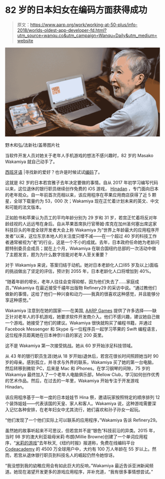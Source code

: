 # 82 岁的日本妇女在编码方面获得成功

> 原文：<https://www.aarp.org/work/working-at-50-plus/info-2018/worlds-oldest-app-developer-fd.html?utm_source=wanqu.co&utm_campaign=Wanqu+Daily&utm_medium=website>

<noscript><img src="img/127e0511304701db6f822015f7214c58.png" alt="82-year-old programmer Masako Wakamiya " title="82-year-old programmer Masako Wakamiya " data-original-src="https://cdn.aarp.net/content/dam/aarp/work/working_retirement/2018/02/1140-82-year-old-programmer-masako-wakamiya.jpg"/></noscript>

野木和弘/法新社/盖蒂图片社

当软件开发人员对她关于老年人手机游戏的想法不感兴趣时，82 岁的 Masako Wakamiya 就自己动手了。

[西班牙语](/espanol/trabajo/exito-laboral/info-2018/mujer-japonesa-programadora-a-los-82.html?intcmp=AE-WORK-TOSPA-TOGL-ES) |寻找新的爱好？也许是时候试试[编码](/entertainment/books/bookstore/technology-innovation/)了。

这就是 82 岁的日本若宫雅子去年决定要做的事情。自从 2017 年初学习编写代码以来，这位退休的银行职员继续创作免费的 iOS 游戏， [Hinadan](https://itunes.apple.com/us/app/hinadan/id1199778491?mt=8) ，专门面向日本的老年观众。自一年前首次亮相以来，该应用程序在苹果应用商店获得了近 5 颗星，全球下载量约为 53，000 次；Wakamiya 现在正忙着计划未来的英文、中文和可能的法文版本。

正如脸书和苹果认为员工的平均年龄分别为 29 岁和 31 岁，若宫正忙着将反对年龄歧视的人远远甩在身后。自从苹果首席执行官蒂姆·库克在加州圣何塞出席这家科技巨头的年度全球开发者大会上称 Wakamiya 为“世界上年龄最大的应用程序开发者”以来，这位东京本地人的关注度只增不减——在一个超过 40 岁的科技工作者通常被视为“老”的行业，这是一个不小的成就。去年，日本政府任命她为老龄问题特别委员会成员；就在上个月，Wakamiya 在联合国纽约总部的一次活动中做了主题发言，题为为什么数字技能对老年人至关重要？

对于 Wakamiya 来说，答案归结于动机。她对日本老龄化人口(65 岁及以上)面临的挑战做出了坚定的评估，预计到 2055 年，日本老龄化人口将增加到 40%。

“随着年龄的增长，老年人往往会变得抑郁，因为他们失去了……家庭成员，”Wakamiya 在最近接受千禧年出版物 Refinery29 的采访中说。“通过教他们做新的事情，这给了他们一种兴奋和动力——我真的很喜欢这种感觉，并且能够分享这种感觉。”

Wakamiya 注意到在她的国家——在美国, [AARP Games](http://games.aarp.org/) 提供了许多选择——缺乏针对老年人的手机游戏，她要求软件开发商介入。他们不感兴趣，建议她自己做一个游戏。她接受了他们的建议。Wakamiya 很快就购买了编程书籍，并通过 Facebook Messenger 和 Skype 与一位程序员一起学习苹果的 Swift 编程语言，这位程序员距离她在日本神奈川县的家近 200 英里。

这不是 Wakamiya 第一次接受挑战。她从 60 岁开始涉足科技领域。

从 43 年的银行职员生涯(她从 18 岁开始)退休后，若宫花很长时间照顾她当时 90 岁的母亲。感到孤立，并寻求与外界的联系，Wakamiya 买了她的第一台电脑，然后转移到微软 PC，后来是 Mac 和 iPhones。在学习钢琴的间隙，75 岁的 Wakamiya 最终加入了一个老年人电脑俱乐部，Mellow Club，学习如何创作优秀的艺术作品。然后，在过去的一年里，Wakamiya 开始专注于开发游戏 Hinadan。

该应用程序基于一年一度的日本娃娃节 Hina 祭，邀请玩家按照特定的顺序排列 12 个装饰娃娃——代表该国的天皇、家人和客人。Wakamiya 说，这种游戏需要深入记忆各种安排，在老年妇女中尤其流行，她们喜欢和孙子孙女一起玩。

“他们发现了一个他们实际上可以联系的应用程序，”Wakamiya 告诉 Refinery29。

虽然她的故事听起来不可思议，但若宫并不是“银色”科技前沿的异类。2015 年，当时 98 岁的澳大利亚祖母米莉·布朗(Millie Browne)创建了一个单词应用程序，“[米莉的游戏](http://www.milliesgame.com/)”去年秋天,《纽约时报》报道称，免费在线编码平台 [Codeacademy](https://www.codecademy.com/) 的 4500 万全球用户中，大约有 100 万人年龄在 55 岁以上。然而，若宫从退休银行职员到科技名人的崛起仍然令她惊讶。

“我没想到我的幼稚应用会有如此巨大的反响，”Wakamiya 最近告诉亚洲新闻频道。她现在渴望开发更多的游戏应用程序，并补充道，“我有很多事情想尝试。”